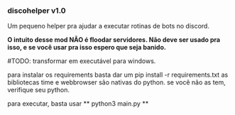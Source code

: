### discohelper v1.0

Um pequeno helper pra ajudar a executar rotinas de bots no discord. 

**O intuito desse mod NÃO é floodar servidores. Não deve ser usado pra isso, e se você usar pra isso espero que seja banido.**

#TODO: transformar em executável para windows.

para instalar os requirements basta dar um pip install -r requirements.txt
as bibliotecas time e webbrowser são nativas do python. se você não as tem, verifique seu python.

para executar, basta usar ** python3 main.py **
